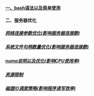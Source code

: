 #### [一、bash语法以及简单使用][6]
#### 二、服务器优化
##### [网络连接参数优化(影响服务器连接数)][1]
##### [系统文件句柄数量优化(影响服务器连接数)][2]
##### [numa说明以及优化(影响CPU使用率)][3]
##### [资源限制][4]
##### [磁盘IO调度策略(影响程序读写效率)][5]

[1]: https://github.com/firechiang/linux-test/tree/master/docs/ipv4-parameter-optimization.md
[2]: https://github.com/firechiang/linux-test/tree/master/docs/network-io-optimization.md
[3]: https://github.com/firechiang/linux-test/tree/master/docs/numa-explain.md
[4]: https://github.com/firechiang/linux-test/tree/master/docs/resources-limits.md
[5]: https://github.com/firechiang/linux-test/tree/master/docs/disk-io-strategy.md
[6]: https://github.com/firechiang/linux-test/tree/master/docs/bash-simple-use.md